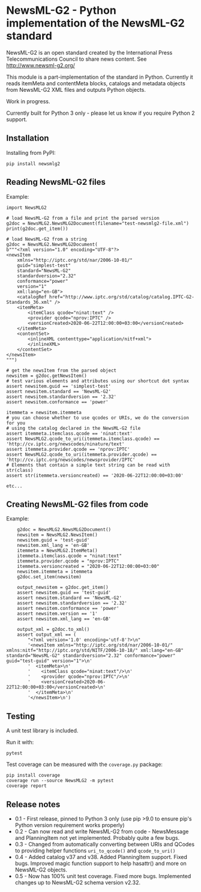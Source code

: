 # NewsML-G2 - Python implementation of the NewsML-G2 standard

NewsML-G2 is an open standard created by the International Press
Telecommunications Council to share news content. See http://www.newsml-g2.org/

This module is a part-implementation of the standard in Python.  Currently it
reads itemMeta and contentMeta blocks, catalogs and metadata objects from
NewsML-G2 XML files and outputs Python objects.

Work in progress.

Currently built for Python 3 only - please let us know if you require Python 2
support.

## Installation

Installing from PyPI:

    pip install newsmlg2

## Reading NewsML-G2 files

Example:

```
import NewsMLG2

# load NewsML-G2 from a file and print the parsed version
g2doc = NewsMLG2.NewsMLG2Document(filename="test-newsmlg2-file.xml")
print(g2doc.get_item())

# load NewsML-G2 from a string
g2doc = NewsMLG2.NewsMLG2Document(
b"""<?xml version="1.0" encoding="UTF-8"?>
<newsItem
    xmlns="http://iptc.org/std/nar/2006-10-01/"
    guid="simplest-test"
    standard="NewsML-G2"
    standardversion="2.32"
    conformance="power"
    version="1"
    xml:lang="en-GB">
    <catalogRef href="http://www.iptc.org/std/catalog/catalog.IPTC-G2-Standards_36.xml" />
    <itemMeta>
        <itemClass qcode="ninat:text" />
        <provider qcode="nprov:IPTC" />
        <versionCreated>2020-06-22T12:00:00+03:00</versionCreated>
    </itemMeta>
    <contentSet>
        <inlineXML contenttype="application/nitf+xml">
        </inlineXML>
    </contentSet>
</newsItem>
""")

# get the newsItem from the parsed object
newsitem = g2doc.getNewsItem()
# test various elements and attributes using our shortcut dot syntax
assert newsitem.guid == 'simplest-test'
assert newsitem.standard == 'NewsML-G2'
assert newsitem.standardversion == '2.32'
assert newsitem.conformance == 'power'

itemmeta = newsitem.itemmeta
# you can choose whether to use qcodes or URIs, we do the conversion for you
# using the catalog declared in the NewsML-G2 file
assert itemmeta.itemclass.qcode == 'ninat:text'
assert NewsMLG2.qcode_to_uri(itemmeta.itemclass.qcode) == 'http://cv.iptc.org/newscodes/ninature/text'
assert itemmeta.provider.qcode == 'nprov:IPTC'
assert NewsMLG2.qcode_to_uri(itemmeta.provider.qcode) == 'http://cv.iptc.org/newscodes/newsprovider/IPTC'
# Elements that contain a simple text string can be read with str(class)
assert str(itemmeta.versioncreated) == '2020-06-22T12:00:00+03:00'

etc...
```

## Creating NewsML-G2 files from code

Example:
```
    g2doc = NewsMLG2.NewsMLG2Document()
    newsitem = NewsMLG2.NewsItem()
    newsitem.guid = 'test-guid'
    newsitem.xml_lang = 'en-GB'
    itemmeta = NewsMLG2.ItemMeta()
    itemmeta.itemclass.qcode = "ninat:text"
    itemmeta.provider.qcode = "nprov:IPTC"
    itemmeta.versioncreated = "2020-06-22T12:00:00+03:00"
    newsitem.itemmeta = itemmeta
    g2doc.set_item(newsitem)

    output_newsitem = g2doc.get_item()
    assert newsitem.guid == 'test-guid'
    assert newsitem.standard == 'NewsML-G2'
    assert newsitem.standardversion == '2.32'
    assert newsitem.conformance == 'power'
    assert newsitem.version == '1'
    assert newsitem.xml_lang == 'en-GB'

    output_xml = g2doc.to_xml()
    assert output_xml == (
        "<?xml version='1.0' encoding='utf-8'?>\n"
        '<newsItem xmlns="http://iptc.org/std/nar/2006-10-01/" xmlns:nitf="http://iptc.org/std/NITF/2006-10-18/" xml:lang="en-GB" standard="NewsML-G2" standardversion="2.32" conformance="power" guid="test-guid" version="1">\n'
        '  <itemMeta>\n'
        '    <itemClass qcode="ninat:text"/>\n'
        '    <provider qcode="nprov:IPTC"/>\n'
        '    <versionCreated>2020-06-22T12:00:00+03:00</versionCreated>\n'
        '  </itemMeta>\n'
        '</newsItem>\n')
```

## Testing

A unit test library is included.

Run it with:

    pytest

Test coverage can be measured with the `coverage.py` package:

    pip install coverage
    coverage run --source NewsMLG2 -m pytest 
    coverage report

## Release notes

* 0.1 - First release, pinned to Python 3 only (use pip >9.0 to ensure pip's
Python version requirement works properly)
* 0.2 - Can now read and write NewsML-G2 from code - NewsMessage and PlanningItem
not yet implemented. Probably quite a few bugs.
* 0.3 - Changed from automatically converting between URIs and QCodes to providing
helper functions `uri_to_qcode()` and `qcode_to_uri()`
* 0.4 - Added catalog v37 and v38. Added PlanningItem support. Fixed bugs. Improved
magic function support to help hasattr() and more on NewsML-G2 objects.
* 0.5 - Now has 100% unit test coverage. Fixed more bugs. Implemented changes up to
NewsML-G2 schema version v2.32.
